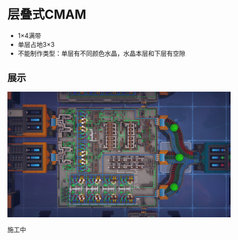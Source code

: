 # 层叠式CMAM
* 1×4满带
* 单层占地3×3
* 不能制作类型：单层有不同颜色水晶，水晶本层和下层有空隙

## 展示
<p>
  <img src="./image/CMAM单元.png" alt="PhotoGIMP Diolinux Splash Art">
</p>
施工中

